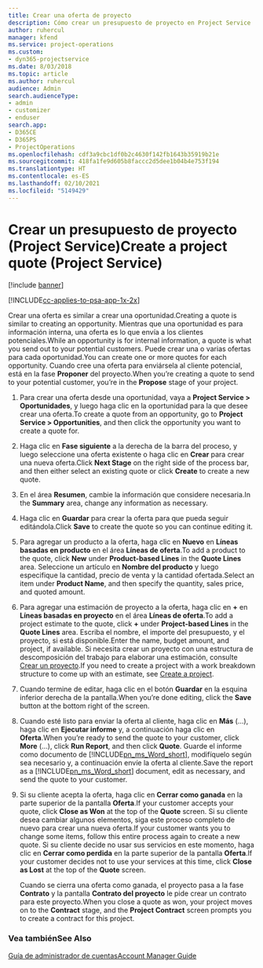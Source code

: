```yaml
---
title: Crear una oferta de proyecto
description: Cómo crear un presupuesto de proyecto en Project Service
author: ruhercul
manager: kfend
ms.service: project-operations
ms.custom:
- dyn365-projectservice
ms.date: 8/03/2018
ms.topic: article
ms.author: ruhercul
audience: Admin
search.audienceType:
- admin
- customizer
- enduser
search.app:
- D365CE
- D365PS
- ProjectOperations
ms.openlocfilehash: cdf3a9cbc1df0b2c4630f142fb1643b35919b21e
ms.sourcegitcommit: 418fa1fe9d605b8faccc2d5dee1b04b4e753f194
ms.translationtype: HT
ms.contentlocale: es-ES
ms.lasthandoff: 02/10/2021
ms.locfileid: "5149429"
---
```

# <a name="create-a-project-quote-project-service"></a><span data-ttu-id="4ee98-103">Crear un presupuesto de proyecto (Project Service)</span><span class="sxs-lookup"><span data-stu-id="4ee98-103">Create a project quote (Project Service)</span></span>

[!include [banner](../includes/psa-now-project-operations.md)]

[!INCLUDE[cc-applies-to-psa-app-1x-2x](../includes/cc-applies-to-psa-app-1x-2x.md)]

<span data-ttu-id="4ee98-104">Crear una oferta es similar a crear una oportunidad.</span><span class="sxs-lookup"><span data-stu-id="4ee98-104">Creating a quote is similar to creating an opportunity.</span></span> <span data-ttu-id="4ee98-105">Mientras que una oportunidad es para información interna, una oferta es lo que envía a los clientes potenciales.</span><span class="sxs-lookup"><span data-stu-id="4ee98-105">While an opportunity is for internal information, a quote is what you send out to your potential customers.</span></span> <span data-ttu-id="4ee98-106">Puede crear una o varias ofertas para cada oportunidad.</span><span class="sxs-lookup"><span data-stu-id="4ee98-106">You can create one or more quotes for each opportunity.</span></span> <span data-ttu-id="4ee98-107">Cuando cree una oferta para enviársela al cliente potencial, está en la fase **Proponer** del proyecto.</span><span class="sxs-lookup"><span data-stu-id="4ee98-107">When you’re creating a quote to send to your potential customer, you’re in the **Propose** stage of your project.</span></span>  
  
1. <span data-ttu-id="4ee98-108">Para crear una oferta desde una oportunidad, vaya a **Project Service > Oportunidades**, y luego haga clic en la oportunidad para la que desee crear una oferta.</span><span class="sxs-lookup"><span data-stu-id="4ee98-108">To create a quote from an opportunity, go to **Project Service > Opportunities**, and then click the opportunity you want to create a quote for.</span></span>  
  
2. <span data-ttu-id="4ee98-109">Haga clic en **Fase siguiente** a la derecha de la barra del proceso, y luego seleccione una oferta existente o haga clic en **Crear** para crear una nueva oferta.</span><span class="sxs-lookup"><span data-stu-id="4ee98-109">Click **Next Stage** on the right side of the process bar, and then either select an existing quote or click **Create** to create a new quote.</span></span>  
  
3. <span data-ttu-id="4ee98-110">En el área **Resumen**, cambie la información que considere necesaria.</span><span class="sxs-lookup"><span data-stu-id="4ee98-110">In the **Summary** area, change any information as necessary.</span></span>  
  
4. <span data-ttu-id="4ee98-111">Haga clic en **Guardar** para crear la oferta para que pueda seguir editándola.</span><span class="sxs-lookup"><span data-stu-id="4ee98-111">Click **Save** to create the quote so you can continue editing it.</span></span>  
  
5. <span data-ttu-id="4ee98-112">Para agregar un producto a la oferta, haga clic en **Nuevo** en **Líneas basadas en producto** en el área **Líneas de oferta**.</span><span class="sxs-lookup"><span data-stu-id="4ee98-112">To add a product to the quote, click **New** under **Product-based Lines** in the **Quote Lines** area.</span></span> <span data-ttu-id="4ee98-113">Seleccione un artículo en **Nombre del producto** y luego especifique la cantidad, precio de venta y la cantidad ofertada.</span><span class="sxs-lookup"><span data-stu-id="4ee98-113">Select an item under **Product Name**, and then specify the quantity, sales price, and quoted amount.</span></span>  
  
6. <span data-ttu-id="4ee98-114">Para agregar una estimación de proyecto a la oferta, haga clic en **+** en **Líneas basadas en proyecto** en el área **Líneas de oferta**.</span><span class="sxs-lookup"><span data-stu-id="4ee98-114">To add a project estimate to the quote, click **+** under **Project-based Lines** in the **Quote Lines** area.</span></span> <span data-ttu-id="4ee98-115">Escriba el nombre, el importe del presupuesto, y el proyecto, si está disponible.</span><span class="sxs-lookup"><span data-stu-id="4ee98-115">Enter the name, budget amount, and project, if available.</span></span> <span data-ttu-id="4ee98-116">Si necesita crear un proyecto con una estructura de descomposición del trabajo para elaborar una estimación, consulte [Crear un proyecto](../psa/create-project.md).</span><span class="sxs-lookup"><span data-stu-id="4ee98-116">If you need to create a project with a work breakdown structure to come up with an estimate, see [Create a project](../psa/create-project.md).</span></span>  
  
7. <span data-ttu-id="4ee98-117">Cuando termine de editar, haga clic en el botón **Guardar** en la esquina inferior derecha de la pantalla.</span><span class="sxs-lookup"><span data-stu-id="4ee98-117">When you’re done editing, click the **Save** button at the bottom right of the screen.</span></span>  
  
8. <span data-ttu-id="4ee98-118">Cuando esté listo para enviar la oferta al cliente, haga clic en **Más** (...), haga clic en **Ejecutar informe** y, a continuación haga clic en **Oferta**.</span><span class="sxs-lookup"><span data-stu-id="4ee98-118">When you’re ready to send the quote to your customer, click **More** (…), click **Run Report**, and then click **Quote**.</span></span> <span data-ttu-id="4ee98-119">Guarde el informe como documento de [!INCLUDE[pn_ms_Word_short](../includes/pn-ms-word-short.md)], modifíquelo según sea necesario y, a continuación envíe la oferta al cliente.</span><span class="sxs-lookup"><span data-stu-id="4ee98-119">Save the report as a [!INCLUDE[pn_ms_Word_short](../includes/pn-ms-word-short.md)] document, edit as necessary, and send the quote to your customer.</span></span>  
  
9. <span data-ttu-id="4ee98-120">Si su cliente acepta la oferta, haga clic en **Cerrar como ganada** en la parte superior de la pantalla **Oferta**.</span><span class="sxs-lookup"><span data-stu-id="4ee98-120">If your customer accepts your quote, click **Close as Won** at the top of the **Quote** screen.</span></span> <span data-ttu-id="4ee98-121">Si su cliente desea cambiar algunos elementos, siga este proceso completo de nuevo para crear una nueva oferta.</span><span class="sxs-lookup"><span data-stu-id="4ee98-121">If your customer wants you to change some items, follow this entire process again to create a new quote.</span></span> <span data-ttu-id="4ee98-122">Si su cliente decide no usar sus servicios en este momento, haga clic en **Cerrar como perdida** en la parte superior de la pantalla **Oferta**.</span><span class="sxs-lookup"><span data-stu-id="4ee98-122">If your customer decides not to use your services at this time, click **Close as Lost** at the top of the **Quote** screen.</span></span>  
  
   <span data-ttu-id="4ee98-123">Cuando se cierra una oferta como ganada, el proyecto pasa a la fase **Contrato** y la pantalla **Contrato del proyecto** le pide crear un contrato para este proyecto.</span><span class="sxs-lookup"><span data-stu-id="4ee98-123">When you close a quote as won, your project moves on to the **Contract** stage, and the **Project Contract** screen prompts you to create a contract for this project.</span></span>  
  
### <a name="see-also"></a><span data-ttu-id="4ee98-124">Vea también</span><span class="sxs-lookup"><span data-stu-id="4ee98-124">See Also</span></span>  
 [<span data-ttu-id="4ee98-125">Guía de administrador de cuentas</span><span class="sxs-lookup"><span data-stu-id="4ee98-125">Account Manager Guide</span></span>](../psa/account-manager-guide.md)
